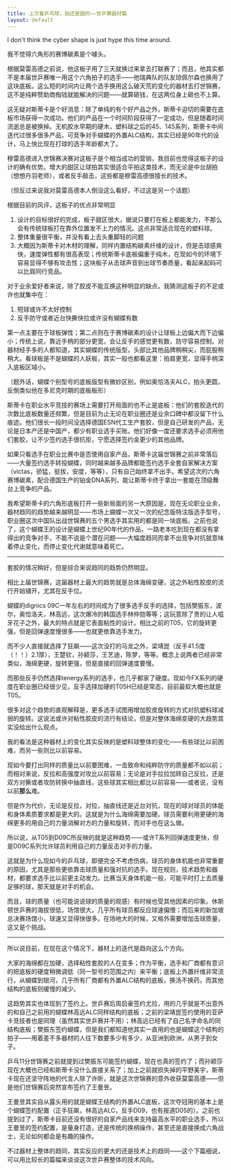 ```yaml
---
title: 上次看乒乓球，拍还是圆的——世乒赛器材篇
layout: default
---
```


I don't think the cyber shape is just hype this time around.

我不觉得六角形的赛博碳素是个噱头。

根据莫雷高德之前说，他这板子用了三天就换过来拿去打联赛了；而且，他其实都不是本届世乒赛唯一用这个六角拍子的选手——他瑞典队的队友琼佩尔森也换用了这块底板。这么短的时间内让两个选手换用这么破天荒的变化的器材去打世锦赛，这不是纯粹赞助商掏钱就能解决的问题——就算砸钱，在这两位身上砸也不上算。

这无疑对斯蒂卡是个好消息：除了单纯的有个好产品之外，斯蒂卡迫切的需要在底板市场获得一次成功。他们的产品在一个时间阶段获得了一定成功，但是随着时间流逝总是被换掉。无机胶水早期的硬木，塑料球之后的45、145系列，斯蒂卡中间迭代过很多很多产品，可竞争对手蝴蝶的外置ALC结构，其实已经是90年代的设计，马上快比现在打球的选手年龄都大了。

穆雷高德进入世锦赛决赛对这板子是个相当成功的营销，我目前也觉得这板子的设计的确有优势。增大的甜区让球拍其实很适合平拍这类技术，而无论是中台胡拍（想想丹羽老师），或者反手敲击，这些都是穆雷高德很擅长的技术。

（但反过来说我对莫雷高德本人倒没这么看好，不过这是另一个话题）

根据目前的风评，这板子的优点非常明显

1. 设计的目标很好的完成，板子甜区很大，据说只要打在板上都能发力，不那么会有传统球板打在靠外位置发不上力的情况。这点非常适合现在的塑料球。
2. 整体重量很平衡，并没有看上去头重脚轻的问题
3. 大概因为斯蒂卡对木材的理解，同样内置结构碳素纤维的设计，但是击球感爽快，速度弹性都有很高表现；传统斯蒂卡底板偏重于纯木，在现如今的环境下容易显得不够有攻击性；这块板子从击球声音到出球节奏质量，看起来起码可以比肩同行竞品。

对于业余爱好者来说，除了胶皮不能互换这种明显的缺点，我猜测这板子的不足或许也就集中在：

1. 短球或许不太好控制
2. 反手防守或者近台快撕快拉或许没有蝴蝶有数

第一点主要在于球板弹性；第二点则在于赛博碳素的设计让球板上边偏大而下边偏小；传统上说，靠近手柄的部分更宽，会让反手的感觉更有数，防守容易控制。对器材经手多的人都知道，其实蝴蝶的传统版型，头部比其他品牌稍稍尖，而屁股稍稍大。看球板是不是蝴蝶的人妖板，其实一般也都看这里：拍肩更宽，显得手柄深入底板区域小。

（题外话，蝴蝶个别型号的底板版型有微妙区别，例如奥恰洛夫ALC，拍头更圆，反倒类似他在多尼克时期的底板板形）

斯蒂卡在职业水平竞技的赛场上需要打开局面的也不止是底板：他们的套胶迭代的次数比底板数量还频繁，但是目前为止无论在职业圈还是业余口碑中都没留下什么痕迹。他们很长一段时间没选择德国ESN代工生产套胶，但是自己研发的产品，无论是日本产还是中国产，都少有职业选手买账。他们好像一度还要求选手必须用他们套胶，让不少签约选手很抗拒，宁愿选择签约金更少的其他品牌。

如果只看选手在职业比赛中是否使用自家产品，斯蒂卡这届世锦赛之前非常落后——大量签约选手转投蝴蝶，同时越来越多品牌都能签约选手全套自家解决方案（victas，骄猛，挺拔，安度，等等），只有自己始终拿不出手。希望这次的六角赛博碳素，配合德国生产的铂金DNA系列，能让斯蒂卡终于拿出一套能在顶级舞台上竞争的产品。

我希望斯蒂卡的六角形底板打开一些新局面的另一大原因是，现在无论职业业余，器材趋同的趋势越来越明显——市场上蝴蝶一次又一次的纪念版特注版选手型号，职业圈这次中国队出战世锦赛的五个男选手其实用的都是同一块底板。之前也说了，这个蝴蝶王的设计是蝴蝶上世纪90年代的作品，一路老本吃到现在都没有拿得出的竞争对手，不能不说是个潜在问题——大幅度趋同而拿不出竞争对抗就意味着停止变化，而停止变化代谢就意味着死亡。

---

套胶的情况稍好，但是综合来说趋同的趋势仍然明显。

相比上届世锦赛，这届器材上最大的趋势就是总体海绵变硬，这之外粘性胶皮的流行开始铺开，尤其在反手位。

蝴蝶的dignics 09C一年左右的时间成为了很多选手反手的选择，包括樊振东，波尔，奥恰洛夫，林高远，这次爆冷的韩国选手林仲勋等等；这玩意除了贵的让人嗞牙花子之外，最大的特点就是它表面粘性的设计。相比之前的T05，它的旋转更强，但是回弹速度慢很多——也就更依靠选手发力。

而不少人直接就选择了狂飙——这次没打的马龙之外，梁靖崑（反手41.5度（！！）2.1厚），王楚钦，孙颖莎，王艺迪，陈梦，等等。概念上说两者已经非常类似，海绵更硬，旋转更强，但是直接的回弹速度要慢。

而那些反手仍然选择tenergy系列的选手，也几乎都家了硬度。现如今FX系列的硬度在职业圈已经很少见，反手选择加硬的T05H已经是常态，目前最软大概也就是T05。

很多对这个趋势的直观解释是，更多选手试图用增加胶皮旋转的方式对抗塑料球减弱的旋转。这说法或许对粘性胶皮的流行有结论，但是对整体海绵变硬的大趋势其实没给出什么观点。

我的看法是这种器材上的变化其实反映的是塑料球整体的变化——有些球比以前困难，而另一些则比以前容易。

现如今要打出同样的质量比以前要困难，一击致命和纯粹防守的质量都不如以前；而相对来说，反拉和高强度对攻比以前容易；无论是对手拉拉加转自己反拉，还是双方对撕或者攻防转换中抽直线，这些球其实相比都比以前容易——或者说，没有以前**那么**难。

但是作为代价，无论是反拉，对拉，抽直线还是近台对抗，现在的球对球员的体能和身体素质要求都是更大的。这就是为什么海绵需要加硬。球员需要利用更硬的海绵更多的用自己的力量消解对方的力量和旋转，而对手也在这么做。

所以说，从T05到D09C所反映的就是这种趋势——或许T系列回弹速度更快，但是D09C系列允许球员利用自己的力量反击对手的力量。

这就是为什么现如今的乒乓球，即便完全不考虑伤病，球员的身体机能也非常重要的原因，尤其是那些更依靠击球质量和强对抗的选手。现在规则，技术趋势和器材，都要求选手比以前更主动发力。比赛当天身体机能一般，可能平时打上去质量足够的球，那天就是对手的机会。

而且，球的质量（也可能说说球的质量的观感）有时候也受其他因素的印象。休斯顿世乒赛的海拔很低，场馆很大，几乎所有球员都反应球速偏慢；而后来的新加坡总决赛场馆小，球速又显得快很多。在场地大的时候，又格外需要增加击球质量，这又是个挑战。

---

所以说目前，在现在这个情况下，器材上的迭代是趋向这么个方向。

大家的海绵都在加硬，选择粘性套胶的人在变多；作为平衡，选手和厂商都有意识的把底板的硬度稍微调低（同一型号的范围之内）来平衡；底板上外置纤维非常流行，从蝴蝶到银河，几乎所有厂商都有外置ALC结构的底板，换汤不换药，而其他结构的底板则缓慢的减少。

这趋势其实也体现到了签约上。世乒赛后周启豪签约尤拉，用的几乎就是不出意外的和自己之前用的蝴蝶林高远ALC同样结构的底板；之前的梁靖崑签约使用的亚萨卡竞技者也是同理（虽然其实世乒赛并不用）；林高远已经有了自己名字命名的同结构底板；樊振东签约蝴蝶，但是我们都知道他其实一直用的也是蝴蝶这个结构的拍子——用着差不多器材的人往下数要多少有多少，从亚洲到欧洲，从男子到女子。

乒乓11分世锦赛之前就提到过樊振东可能签约蝴蝶，现在也真的签约了；而孙颖莎现在大概也已经和斯蒂卡没什么直接关系了；加上之前就损失掉的平野美宇，斯蒂卡现在还坚守阵地的代言人除了许昕，就是这次世锦赛的意外收获莫雷高德——但是他们世锦赛后突然宣布签约了王曼昱。

王曼昱其实自从露头用的就是蝴蝶王结构的外置ALC底板，这次夺冠用的基本上是个蝴蝶签约配置（正手狂飙，林高远ALC，反手D09，也有报道D05的）。之前也提到过了，斯蒂卡目前还没有很好的自家产品线来支持最高水平的职业选手，所以王曼昱的签约配置，是量身打造，还是传统的换柄操作，甚至还是直接换成六角战士，无论如何都会是有趣的操作。

不过器材上整体的趋同，其实反应的更大的还是技术上的趋同——这个下篇细说，可以用比较长的篇幅来谈谈这次世乒赛整体的技术风向。